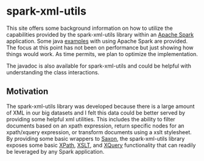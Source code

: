# spark-xml-utils

This site offers some background information on how to utilize the capabilities provided by the spark-xml-utils library within an [Apache Spark](http://spark.apache.org) application.  Some  java [examples](https://github.com/elsevierlabs/spark-xml-utils/wiki/examples) with using Apache Spark are provided.  The focus at this point has not been on performance but just showing how things would work. As time permits, we plan to optimize the implementation.

The javadoc is also available for spark-xml-utils and could be helpful with understanding the class interactions.



## Motivation

The spark-xml-utils library was developed because there is a large amount of XML in our big datasets and I felt this data could be better served by providing some helpful xml utilities.  This includes the ability to filter documents  based on an xpath expression, return specific nodes for an xpath/xquery expression, or transform documents using a xslt stylesheet.  By providing some basic wrappers to [Saxon](http://http://www.saxonica.com), the spark-xml-utils library exposes some basic [XPath](https://github.com/elsevierlabs/spark-xml-utils/wiki/xpath), [XSLT](https://github.com/elsevierlabs/spark-xml-utils/wiki/xslt), and [XQuery](https://github.com/elsevierlabs/spark-xml-utils/wiki/xquery) functionality that can readily be leveraged by any Spark application.  